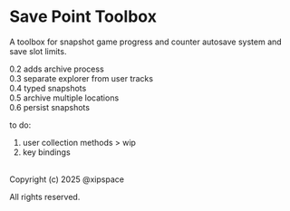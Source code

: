 # Save Point Toolbox


A toolbox for snapshot game progress and counter autosave system and save slot limits.


0.2 adds archive process<br>
0.3 separate explorer from user tracks<br>
0.4 typed snapshots<br>
0.5 archive multiple locations<br>
0.6 persist snapshots<br>

to do:
1. user collection methods > wip
1. key bindings

<br>
Copyright (c) 2025 @xipspace

All rights reserved.